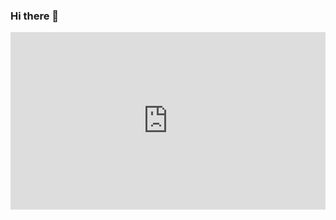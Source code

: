 ### Hi there 👋

<!--
**OpusC/OpusC** is a ✨ _special_ ✨ repository because its `README.md` (this file) appears on your GitHub profile.

Here are some ideas to get you started:

- 🔭 I’m currently working on ...
- 🌱 I’m currently learning ...
- 👯 I’m looking to collaborate on ...
- 🤔 I’m looking for help with ...
- 💬 Ask me about ...
- 📫 How to reach me: ...
- 😄 Pronouns: ...
- ⚡ Fun fact: ...
-->

<div style="width:100%;height:0px;position:relative;padding-bottom:56.250%;">
  <iframe src="https://streamable.com/e/nn0uk4" frameborder="0" width="100%" height="100%" allowfullscreen      style="width:100%;height:100%;position:absolute;left:0px;top:0px;overflow:hidden;">
  </iframe>
</div>
